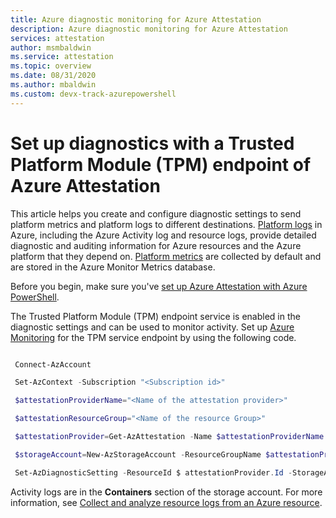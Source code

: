```yaml
---
title: Azure diagnostic monitoring for Azure Attestation
description: Azure diagnostic monitoring for Azure Attestation
services: attestation
author: msmbaldwin
ms.service: attestation
ms.topic: overview
ms.date: 08/31/2020
ms.author: mbaldwin 
ms.custom: devx-track-azurepowershell
---
```


# Set up diagnostics with a Trusted Platform Module (TPM) endpoint of Azure Attestation

This article helps you create and configure diagnostic settings to send platform metrics and platform logs to different destinations. [Platform logs](../azure-monitor/essentials/platform-logs-overview.md) in Azure, including the Azure Activity log and resource logs, provide detailed diagnostic and auditing information for Azure resources and the Azure platform that they depend on. [Platform metrics](../azure-monitor/essentials/data-platform-metrics.md) are collected by default and are stored in the Azure Monitor Metrics database.

Before you begin, make sure you've [set up Azure Attestation with Azure PowerShell](quickstart-powershell.md).

The Trusted Platform Module (TPM) endpoint service is enabled in the diagnostic settings and can be used to monitor activity. Set up [Azure Monitoring](../azure-monitor/overview.md) for the TPM service endpoint by using the following code.

```powershell

 Connect-AzAccount 

 Set-AzContext -Subscription "<Subscription id>"

 $attestationProviderName="<Name of the attestation provider>"

 $attestationResourceGroup="<Name of the resource Group>"

 $attestationProvider=Get-AzAttestation -Name $attestationProviderName -ResourceGroupName $attestationResourceGroup 

 $storageAccount=New-AzStorageAccount -ResourceGroupName $attestationProvider.ResourceGroupName -Name "<Storage Account Name>" -SkuName Standard_LRS -Location "<Location>"

 Set-AzDiagnosticSetting -ResourceId $ attestationProvider.Id -StorageAccountId $ storageAccount.Id -Enabled $true 

```

Activity logs are in the **Containers** section of the storage account. For more information, see [Collect and analyze resource logs from an Azure resource](../azure-monitor/essentials/tutorial-resource-logs.md).
